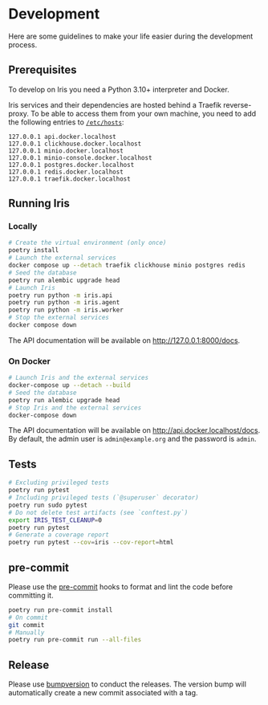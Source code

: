 # Development

Here are some guidelines to make your life easier during the development process.

## Prerequisites

To develop on Iris you need a Python 3.10+ interpreter and Docker.

Iris services and their dependencies are hosted behind a Traefik reverse-proxy.
To be able to access them from your own machine, you need to add the following entries to [`/etc/hosts`](file:///etc/hosts):
```
127.0.0.1 api.docker.localhost
127.0.0.1 clickhouse.docker.localhost
127.0.0.1 minio.docker.localhost
127.0.0.1 minio-console.docker.localhost
127.0.0.1 postgres.docker.localhost
127.0.0.1 redis.docker.localhost
127.0.0.1 traefik.docker.localhost
```

## Running Iris

### Locally

```bash
# Create the virtual environment (only once)
poetry install
# Launch the external services
docker compose up --detach traefik clickhouse minio postgres redis
# Seed the database
poetry run alembic upgrade head
# Launch Iris
poetry run python -m iris.api
poetry run python -m iris.agent
poetry run python -m iris.worker
# Stop the external services
docker compose down
```

The API documentation will be available on http://127.0.0.1:8000/docs.

### On Docker

```bash
# Launch Iris and the external services
docker-compose up --detach --build
# Seed the database
poetry run alembic upgrade head
# Stop Iris and the external services
docker-compose down
```

The API documentation will be available on http://api.docker.localhost/docs.  
By default, the admin user is `admin@example.org` and the password is `admin`.

## Tests

```bash
# Excluding privileged tests
poetry run pytest
# Including privileged tests (`@superuser` decorator)
poetry run sudo pytest
# Do not delete test artifacts (see `conftest.py`)
export IRIS_TEST_CLEANUP=0
poetry run pytest
# Generate a coverage report
poetry run pytest --cov=iris --cov-report=html
```

## pre-commit

Please use the [pre-commit](https://pre-commit.com) hooks to format and lint the code before committing it.

```bash
poetry run pre-commit install
# On commit
git commit
# Manually
poetry run pre-commit run --all-files
```

## Release

Please use [bumpversion](https://pypi.org/project/bumpversion/0.6.0/) to conduct the releases.
The version bump will automatically create a new commit associated with a tag.
